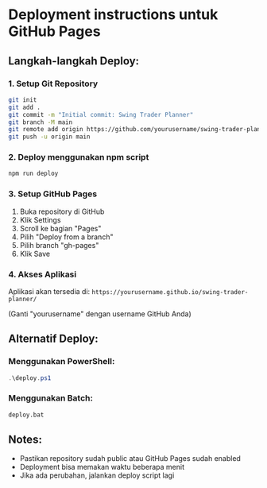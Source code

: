 # Deployment instructions untuk GitHub Pages

## Langkah-langkah Deploy:

### 1. Setup Git Repository
```bash
git init
git add .
git commit -m "Initial commit: Swing Trader Planner"
git branch -M main
git remote add origin https://github.com/yourusername/swing-trader-planner.git
git push -u origin main
```

### 2. Deploy menggunakan npm script
```bash
npm run deploy
```

### 3. Setup GitHub Pages
1. Buka repository di GitHub
2. Klik Settings
3. Scroll ke bagian "Pages"
4. Pilih "Deploy from a branch"
5. Pilih branch "gh-pages"
6. Klik Save

### 4. Akses Aplikasi
Aplikasi akan tersedia di: `https://yourusername.github.io/swing-trader-planner/`

(Ganti "yourusername" dengan username GitHub Anda)

## Alternatif Deploy:

### Menggunakan PowerShell:
```powershell
.\deploy.ps1
```

### Menggunakan Batch:
```cmd
deploy.bat
```

## Notes:
- Pastikan repository sudah public atau GitHub Pages sudah enabled
- Deployment bisa memakan waktu beberapa menit
- Jika ada perubahan, jalankan deploy script lagi
